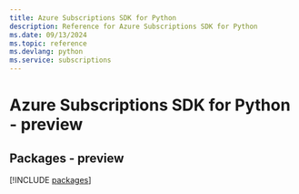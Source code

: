 ```yaml
---
title: Azure Subscriptions SDK for Python
description: Reference for Azure Subscriptions SDK for Python
ms.date: 09/13/2024
ms.topic: reference
ms.devlang: python
ms.service: subscriptions
---
```

# Azure Subscriptions SDK for Python - preview
## Packages - preview
[!INCLUDE [packages](subscriptions-index.md)]
